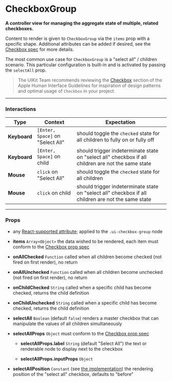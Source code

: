 # CheckboxGroup
__A controller view for managing the aggregate state of multiple, related checkboxes.__

Content to render is given to `CheckboxGroup` via the `items` prop with a specific shape. Additional attributes can be added if desired, see the [Checkbox spec](../Checkbox/README.md) for more details.

The most common use case for `CheckboxGroup` is a "select all" / children scenario. This particular configuration is built-in and is activated by passing the `selectAll` prop.

> The UIKit Team recommends reviewing the [Checkbox](https://developer.apple.com/library/mac/documentation/UserExperience/Conceptual/OSXHIGuidelines/ControlsButtons.html#//apple_ref/doc/uid/20000957-CH48-SW9) section of the Apple Human Interface Guidelines for inspiration of design patterns and optimal usage of `Checkbox` in your project.

---

### Interactions

Type | Context | Expectation
---- | ------- | -----------
__Keyboard__ | `[Enter, Space]` on "Select All" | should toggle the `checked` state for all children to fully on or fully off
__Keyboard__ | `[Enter, Space]` on child | should trigger indeterminate state on "select all" checkbox if all children are not the same state
__Mouse__ | `click` on "Select All" | should toggle the `checked` state for all children
__Mouse__ | `click` on child | should trigger indeterminate state on "select all" checkbox if all children are not the same state

---

### Props

- any [React-supported attribute](https://facebook.github.io/react/docs/tags-and-attributes.html#html-attributes); applied to the `.ui-checkbox-group` node

- __items__ `Array<Object>`
  the data wished to be rendered, each item must conform to the [Checkbox prop spec](../Checkbox/README.md)

- __onAllChecked__ `Function`
  called when all children become checked (not fired on first render), no return

- __onAllUnchecked__ `Function`
  called when all children become unchecked (not fired on first render), no return

- __onChildChecked__ `String`
  called when a specific child has become checked, returns the child definition

- __onChildUnchecked__ `String`
  called when a specific child has become checked, returns the child definition

- __selectAll__ `Boolean`
  (default `false`) renders a master checkbox that can manipulate the values of all children simultaneously

- __selectAllProps__ `Object`
  must conform to the [Checkbox prop spec](../Checkbox/README.md)

    - __selectAllProps.label__ `String`
      (default "Select All") the text or renderable node to display next to the checkbox

    - __selectAllProps.inputProps__ `Object`

- __selectAllPosition__ `Constant` (see [the implementation](index.js))
  the rendering position of the "select all" checkbox, defaults to "before"
